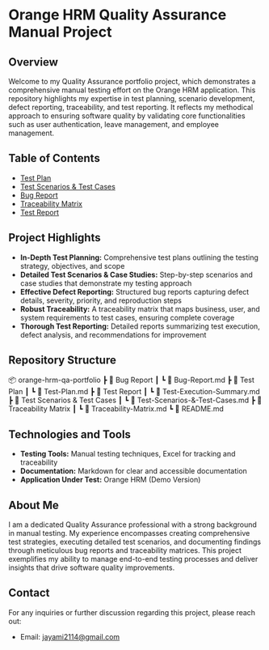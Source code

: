 # Orange HRM Quality Assurance Manual Project

## Overview

Welcome to my Quality Assurance portfolio project, which demonstrates a comprehensive manual testing effort on the Orange HRM application. This repository highlights my expertise in test planning, scenario development, defect reporting, traceability, and test reporting. It reflects my methodical approach to ensuring software quality by validating core functionalities such as user authentication, leave management, and employee management.

## Table of Contents

- [Test Plan](Test%20Plan/Test-Plan.md)
- [Test Scenarios & Test Cases](Test%20Scenarios%20%26%20Test%20Cases/Test-Scenarios-%26-Test-Cases.md)
- [Bug Report](Bug%20Report/Bug-Report.md)  
- [Traceability Matrix](Traceability%20Matrix/Traceability-Matrix.md)
- [Test Report](Test%20Report/Test-Execution-Summary.md)

## Project Highlights

- **In-Depth Test Planning:** Comprehensive test plans outlining the testing strategy, objectives, and scope
- **Detailed Test Scenarios & Case Studies:** Step-by-step scenarios and case studies that demonstrate my testing approach
- **Effective Defect Reporting:** Structured bug reports capturing defect details, severity, priority, and reproduction steps
- **Robust Traceability:** A traceability matrix that maps business, user, and system requirements to test cases, ensuring complete coverage
- **Thorough Test Reporting:** Detailed reports summarizing test execution, defect analysis, and recommendations for improvement

## Repository Structure

📦 orange-hrm-qa-portfolio
┣ 📂 Bug Report
┃ ┗ 📄 Bug-Report.md
┣ 📂 Test Plan
┃ ┗ 📄 Test-Plan.md
┣ 📂 Test Report
┃ ┗ 📄 Test-Execution-Summary.md
┣ 📂 Test Scenarios & Test Cases
┃ ┗ 📄 Test-Scenarios-&-Test-Cases.md
┣ 📂 Traceability Matrix
┃ ┗ 📄 Traceability-Matrix.md
┗ 📄 README.md
 
## Technologies and Tools

- **Testing Tools:** Manual testing techniques, Excel for tracking and traceability
- **Documentation:** Markdown for clear and accessible documentation
- **Application Under Test:** Orange HRM (Demo Version)

## About Me

I am a dedicated Quality Assurance professional with a strong background in manual testing. My experience encompasses creating comprehensive test strategies, executing detailed test scenarios, and documenting findings through meticulous bug reports and traceability matrices. This project exemplifies my ability to manage end-to-end testing processes and deliver insights that drive software quality improvements.

   
## Contact

For any inquiries or further discussion regarding this project, please reach out:

* Email: jayami2114@gmail.com

